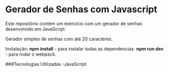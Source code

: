 # Gerador de Senhas com Javascript
Este repositório contém um exercício com um gerador de senhas desenvolvido em JavaScript.

Gerador simples de senhas com até 20 caracteres.

Instalação:
**npm install** - para instalar todas as dependencias.
**npm run dev** - para rodar o webpack.

###Tecnologias Utilizadas
-JavaScript
